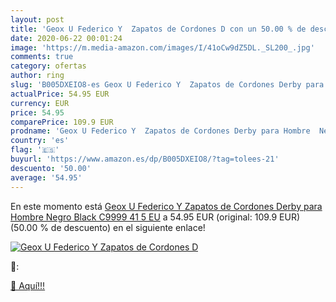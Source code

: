 ```yaml
---
layout: post
title: 'Geox U Federico Y  Zapatos de Cordones D con un 50.00 % de descuento'
date: 2020-06-22 00:01:24
image: 'https://m.media-amazon.com/images/I/41oCw9dZ5DL._SL200_.jpg'
comments: true
category: ofertas
author: ring
slug: 'B005DXEIO8-es Geox U Federico Y  Zapatos de Cordones Derby para Hombre  Negro  Black C9999   41 5 EU'
actualPrice: 54.95 EUR
currency: EUR
price: 54.95
comparePrice: 109.9 EUR
prodname: 'Geox U Federico Y  Zapatos de Cordones Derby para Hombre  Negro  Black C9999   41 5 EU'
country: 'es'
flag: '🇪🇸'
buyurl: 'https://www.amazon.es/dp/B005DXEIO8/?tag=tolees-21'
descuento: '50.00'
average: '54.95'
---
```


En este momento está [Geox U Federico Y  Zapatos de Cordones Derby para Hombre  Negro  Black C9999   41 5 EU](https://www.amazon.es/dp/B005DXEIO8/?tag=tolees-21) a 54.95 EUR (original: 109.9 EUR) (50.00 %  de descuento) en el siguiente enlace!

[![Geox U Federico Y  Zapatos de Cordones D](https://m.media-amazon.com/images/I/41oCw9dZ5DL._SL200_.jpg)](https://www.amazon.es/dp/B005DXEIO8/?tag=tolees-21)

🔎:


[🛒 Aquí!!!](https://www.amazon.es/dp/B005DXEIO8/?tag=tolees-21)
